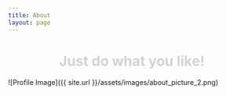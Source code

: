 ```yaml
---
title: About
layout: page
---
```


<h1 style="text-align:center;color:#D3D3D3">Just do what you like!</h1>

![Profile Image]({{ site.url }}/assets/images/about_picture_2.png)


